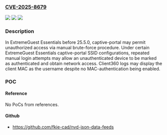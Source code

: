 ### [CVE-2025-8679](https://cve.mitre.org/cgi-bin/cvename.cgi?name=CVE-2025-8679)
![](https://img.shields.io/static/v1?label=Product&message=ExtremeGuest%20Essentials&color=blue)
![](https://img.shields.io/static/v1?label=Version&message=25.4.0%20&color=brightgreen)
![](https://img.shields.io/static/v1?label=Vulnerability&message=CWE-307%20Improper%20Restriction%20of%20Excessive%20Authentication%20Attempts&color=brightgreen)

### Description

In ExtremeGuest Essentials before 25.5.0, captive-portal may permit unauthorized access via manual brute-force procedure. Under certain ExtremeGuest Essentials captive-portal SSID configurations, repeated manual login attempts may allow an unauthenticated device to be marked as authenticated and obtain network access. Client360 logs may display the client MAC as the username despite no MAC-authentication being enabled.

### POC

#### Reference
No PoCs from references.

#### Github
- https://github.com/fkie-cad/nvd-json-data-feeds

